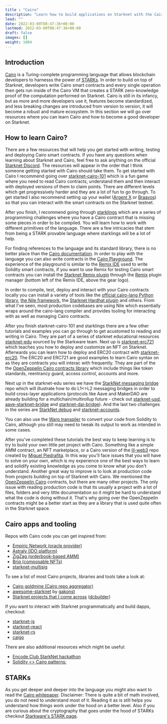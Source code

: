 ```yaml
---
title : "Cairo"
description: "Learn how to build applications on Starknet with the Cairo smart contract programming language."
lead: ""
date: 2022-03-09T08:47:36+00:00
lastmod: 2022-03-09T08:47:36+00:00
draft: false
images: []
weight: 1004
---
```


## Introduction

[Cairo](https://www.cairo-lang.org/) is a Turing-complete programming language that allows blockchain developers to harnesss the power of [STARKs](https://starkware.co/stark/). In order to build on top of Starknet, developers write Cairo smart contracts and every single operation then gets run inside of the Cairo VM that creates a STARK zero-knowledge proof of the computation performed on Starknet. Cairo is still in its infancy, but as more and more developers use it, features become standardized, and less breaking changes are introduced from version to version, it will become a robust and mature ecosystem. In this section we will go over resources where you can learn Cairo and how to become a good developer on Starknet.

## How to learn Cairo?

There are a few resources that will help you get started with writing, testing and deploying Cairo smart contracts. If you have any questions when learning about Starknet and Cairo, feel free to ask anything on the official [Starknet Discord](https://discord.gg/7vbHfZKJ4m). The resources will appear in the order that I think someone getting started with Cairo should take them. To get started with Cairo I recommend going over [starknet-cairo-101](https://github.com/l-henri/starknet-cairo-101) which is a fun game where you need to read Cairo contracts, understand them and then interact with deployed versions of them to claim points. There are different levels which get progressively harder and they are a lot of fun to go through. To get started I also recommend setting up your wallet ([Argent X](https://www.argent.xyz/argent-x/) or [Braavos](https://braavos.app/)) so that you can interact with the smart contracts on the Starknet testnet.

After you finish, I recommend going through [starklings](https://github.com/onlydustxyz/starklings) which are a series of programming challenges where you have a Cairo contract that is missing some pieces in order to be compiled. You will learn how to work with different primitives of the language. There are a few intricacies that stem from being a STARK provable language where starklings will be a lot of help.

For finding references to the language and its standard library, there is no better place than the [Cairo documentation](https://www.cairo-lang.org/docs/). In order to play with the language you can also write contracts in the [Cairo Playground](https://www.cairo-lang.org/playground/). The experience of the playground is similar to the [Remix IDE](https://remix.ethereum.org/) used to write Solidity smart contracts, if you want to use Remix for testing Cairo smart contracts you can install the [Starknet Remix plugin](https://github.com/groksmith/starkware-remix-plugin) through the [Remix](https://remix.ethereum.org/) plugin manager (bottom left of the Remix IDE, above the gear logo).

In order to compile, test, deploy and interact with your Cairo contracts locally you can install a variety of tools like the [official cairo-lang Python library](https://starknet.io/docs/quickstart.html#quickstart), [the Nile framework](https://github.com/OpenZeppelin/nile/), the [Starknet Hardhat plugin](https://github.com/Shard-Labs/starknet-hardhat-plugin) and others. From what I've seen, most production codebases are using Nile which essentially wraps around the cairo-lang compiler and provides tooling for interacting with as well as managing Cairo contracts.

After you finish starknet-cairo-101 and starklings there are a few other tutorials and examples you can go through to get acustomed to reading and writing in Cairo. They are part of a series of starknet educational resources [starknet-edu](https://github.com/starknet-edu) sourced by the Starkware team. Next up is [starknet-erc721](https://github.com/starknet-edu/starknet-erc721) which teaches you how to deploy and customize an NFT on Starknet. Afterwards you can learn how to deploy and ERC20 contract with [starknet-erc20](https://github.com/starknet-edu/starknet-erc20). The ERC20 and ERC721 are good examples to learn Cairo syntax on as they are contracts you will interac with frequently. They are part of the the [OpenZeppelin Cairo contracts library](https://github.com/OpenZeppelin/cairo-contracts) which include things like token standards, reentrancy guard, access control, accounts and more.

Next up in the starknet-edu series we have the [StarkNet messaging bridge](https://github.com/starknet-edu/starknet-messaging-bridge) repo which will illustrate how to do L1<>L2 messaging bridges in order to build cross-layer applications (protocols like Aave and MakerDAO are already building for a multichain/multirollup future - check out [starknet-usd](https://github.com/orkunkilic/starknet-usd), [aave-starknet-bridge](https://github.com/aave-starknet-project/aave-starknet-bridge) and [starknet-dai-bridge](https://github.com/makerdao/starknet-dai-bridge)). And the last two challenges in the series are [StarkNet debug](https://github.com/starknet-edu/starknet-debug) and [starknet-accounts](https://github.com/starknet-edu/starknet-accounts).

You can also use the [Warp transpiler](https://github.com/NethermindEth/warp) to convert your code from Solidity to Cairo, although you still may need to tweak its output to work as intended in some cases.

After you've completed these tutorials the best way to keep learning is to try to build your own little pet project with Cairo. Something like a simple AMM contract, an NFT marketplace, or a Cairo version of the [lil-web3](https://github.com/m1guelpf/lil-web3/) repo created by [Miguel Piedrafita](https://twitter.com/m1guelpf). In this way you'll face issues that you will have to solve on your own, which is my experience one of the best ways to learn and solidify existing knowledge as you come to know what you don't understand. Another great way to improve is to look at production code from projects building on top of Starknet with Cairo. We mentioned the [OpenZeppelin Cairo](https://github.com/OpenZeppelin/cairo-contracts/) contracts, but there are many other projects. The only issue with reading production code is that its usually a project with a lot of files, folders and very little documentation so it might be hard to understand what the code is doing without it. That's why going over the OpenZeppelin contracts might be a better start as they are a library that is used quite often in the Starknet space.

## Cairo apps and tooling

Repos with Cairo code you can get inspired from:

- [Empiric Network (oracle provider)](https://github.com/42labs/Empiric/tree/master/contracts)
- [Astraly (IDO platform)](https://github.com/Astraly-Labs/astraly-contracts)
- [ZigZag (orderbook-based AMM)](https://github.com/ZigZagExchange/starknet-contracts)
- [Briq (composable NFTs)](https://github.com/briqNFT/briq-protocol)
- [starknet-multisig](https://github.com/eqlabs/starknet-multisig)

To see a list of most Cairo projects, libraries and tools take a look at:

- [Cairo goldmine (Cairo repo aggregator)](https://github.com/beautyisourbusiness/cairo-goldmine)
- [awesome-starknet](https://github.com/gakonst/awesome-starknet) by [gakonst](https://twitter.com/gakonst)
- [Starknet projects that I come across](https://github.com/stars/dcbuild3r/lists/starknet) ([dcbuilder](https://twitter.com/DCbuild3r))

If you want to interact with Starknet programmatically and build dapps, checkout:

- [starknet-js](https://github.com/0xs34n/starknet.js)
- [starknet-react](https://github.com/apibara/starknet-react)
- [starknet-rs](https://github.com/xJonathanLEI/starknet-rs)
- [caigo](https://github.com/dontpanicdao/caigo)

There are also additional resources which might be useful:

- [Encode Club StarkNet hackathon](https://twitter.com/anth0nybeaumont/status/1514429362807971853)
- [Solidity <> Cairo patterns:](https://github.com/behzatce/Solidity-vs-Cairo)

## STARKs

As you get deeper and deeper into the language you might also want to read the [Cairo whitepaper](https://www.cairo-lang.org/cairo-whitepaper/). Disclaimer: There is quite a bit of math involved, you do not need to understand most of it. Reading it as is still helps you understand how things work under the hood on a better level. Also if you are curious about the cryptography that goes under the hood of STARKs checkout [Starkware's STARK page](https://starkware.co/stark/).
